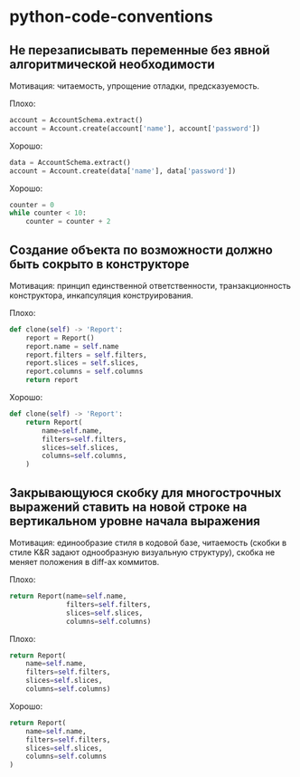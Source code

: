 # python-code-conventions



## Не перезаписывать переменные без явной алгоритмической необходимости

Мотивация: читаемость, упрощение отладки, предсказуемость.


Плохо:

```python
account = AccountSchema.extract()
account = Account.create(account['name'], account['password'])
```

Хорошо:

```python
data = AccountSchema.extract()
account = Account.create(data['name'], data['password'])
```

Хорошо:

```python
counter = 0
while counter < 10:
    counter = counter + 2
```



## Создание объекта по возможности должно быть сокрыто в конструкторе

Мотивация: принцип единственной ответственности, транзакционность конструктора, инкапсуляция конструирования.

Плохо:

```python
def clone(self) -> 'Report':
    report = Report()
    report.name = self.name
    report.filters = self.filters,
    report.slices = self.slices,
    report.columns = self.columns
    return report
```

Хорошо:
```python
def clone(self) -> 'Report':
    return Report(
        name=self.name,
        filters=self.filters,
        slices=self.slices,
        columns=self.columns,
    )
```


## Закрывающуюся скобку для многострочных выражений ставить на новой строке на вертикальном уровне начала выражения

Мотивация: единообразие стиля в кодовой базе, читаемость (скобки в стиле K&R задают однообразную визуальную структуру), скобка не меняет положения в diff-ах коммитов.

Плохо:

```python
return Report(name=self.name,
              filters=self.filters,
              slices=self.slices,
              columns=self.columns)
```

Плохо:

```python
return Report(
    name=self.name,
    filters=self.filters,
    slices=self.slices,
    columns=self.columns)
```

Хорошо:
```python
return Report(
    name=self.name,
    filters=self.filters,
    slices=self.slices,
    columns=self.columns
)
```
